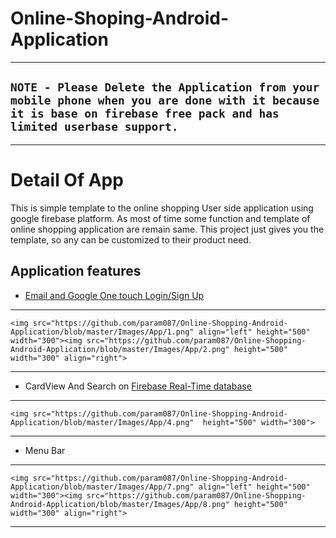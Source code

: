 # Online-Shoping-Android-Application

***
## `NOTE - Please Delete the Application from your mobile phone when you are done with it because it is base on firebase free pack and has limited userbase support.`
***
# Detail Of App
  This is simple template to the online shopping User side application using google firebase platform. As most of time some function and template of online shopping application are remain same. This project just gives you the template, so any can be customized to their product need.
  
## Application features
 * [Email and Google One touch Login/Sign Up](https://firebase.google.com/products/auth/)
***
    <img src="https://github.com/param087/Online-Shopping-Android-Application/blob/master/Images/App/1.png" align="left" height="500"         width="300"><img src="https://github.com/param087/Online-Shopping-Android-Application/blob/master/Images/App/2.png" height="500"           width="300" align="right">
***
 * CardView And Search on [Firebase Real-Time database](https://firebase.google.com/products/realtime-database/)
***
    <img src="https://github.com/param087/Online-Shopping-Android-Application/blob/master/Images/App/4.png"  height="500" width="300">
***
 * Menu Bar
***
    <img src="https://github.com/param087/Online-Shopping-Android-Application/blob/master/Images/App/7.png" align="left" height="500"         width="300"><img src="https://github.com/param087/Online-Shopping-Android-Application/blob/master/Images/App/8.png" height="500"           width="300" align="right">
***
 



